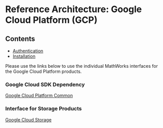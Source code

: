 # Reference Architecture: Google Cloud Platform (GCP)

## Contents

* [Authentication](Authentication.md)
* [Installation](Installation.md)

Please use the links below to use the individual MathWorks interfaces for the Google Cloud Platform products.

### Google Cloud SDK Dependency
 [Google Cloud Platform Common](https://github.com/mathworks-ref-arch/matlab-gcp-common.git)

### Interface for Storage Products
 [Google Cloud Storage](https://github.com/mathworks-ref-arch/matlab-google-cloud-storage.git)

[//]: #  (Copyright 2020 The MathWorks, Inc.)